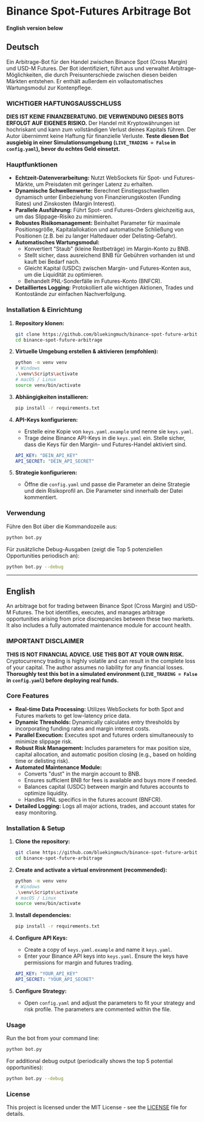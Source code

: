 # Binance Spot-Futures Arbitrage Bot

**English version below**

## Deutsch

Ein Arbitrage-Bot für den Handel zwischen Binance Spot (Cross Margin) und USD-M Futures. Der Bot identifiziert, führt aus und verwaltet Arbitrage-Möglichkeiten, die durch Preisunterschiede zwischen diesen beiden Märkten entstehen. Er enthält außerdem ein vollautomatisches Wartungsmodul zur Kontenpflege.

### WICHTIGER HAFTUNGSAUSSCHLUSS

**DIES IST KEINE FINANZBERATUNG. DIE VERWENDUNG DIESES BOTS ERFOLGT AUF EIGENES RISIKO.** Der Handel mit Kryptowährungen ist hochriskant und kann zum vollständigen Verlust deines Kapitals führen. Der Autor übernimmt keine Haftung für finanzielle Verluste. **Teste diesen Bot ausgiebig in einer Simulationsumgebung (`LIVE_TRADING = False` in `config.yaml`), bevor du echtes Geld einsetzt.**

### Hauptfunktionen

*   **Echtzeit-Datenverarbeitung:** Nutzt WebSockets für Spot- und Futures-Märkte, um Preisdaten mit geringer Latenz zu erhalten.
*   **Dynamische Schwellenwerte:** Berechnet Einstiegsschwellen dynamisch unter Einbeziehung von Finanzierungskosten (Funding Rates) und Zinskosten (Margin Interest).
*   **Parallele Ausführung:** Führt Spot- und Futures-Orders gleichzeitig aus, um das Slippage-Risiko zu minimieren.
*   **Robustes Risikomanagement:** Beinhaltet Parameter für maximale Positionsgröße, Kapitalallokation und automatische Schließung von Positionen (z.B. bei zu langer Haltedauer oder Delisting-Gefahr).
*   **Automatisches Wartungsmodul:**
    *   Konvertiert "Staub" (kleine Restbeträge) im Margin-Konto zu BNB.
    *   Stellt sicher, dass ausreichend BNB für Gebühren vorhanden ist und kauft bei Bedarf nach.
    *   Gleicht Kapital (USDC) zwischen Margin- und Futures-Konten aus, um die Liquidität zu optimieren.
    *   Behandelt PNL-Sonderfälle im Futures-Konto (BNFCR).
*   **Detailliertes Logging:** Protokolliert alle wichtigen Aktionen, Trades und Kontostände zur einfachen Nachverfolgung.

### Installation & Einrichtung

1.  **Repository klonen:**
    ```bash
    git clone https://github.com/bluekingmuch/binance-spot-future-arbitrage.git
    cd binance-spot-future-arbitrage
    ```

2.  **Virtuelle Umgebung erstellen & aktivieren (empfohlen):**
    ```bash
    python -m venv venv
    # Windows
    .\venv\Scripts\activate
    # macOS / Linux
    source venv/bin/activate
    ```

3.  **Abhängigkeiten installieren:**
    ```bash
    pip install -r requirements.txt
    ```

4.  **API-Keys konfigurieren:**
    *   Erstelle eine Kopie von `keys.yaml.example` und nenne sie `keys.yaml`.
    *   Trage deine Binance API-Keys in die `keys.yaml` ein. Stelle sicher, dass die Keys für den Margin- und Futures-Handel aktiviert sind.
    ```yaml
    API_KEY: "DEIN_API_KEY"
    API_SECRET: "DEIN_API_SECRET"
    ```

5.  **Strategie konfigurieren:**
    *   Öffne die `config.yaml` und passe die Parameter an deine Strategie und dein Risikoprofil an. Die Parameter sind innerhalb der Datei kommentiert.

### Verwendung

Führe den Bot über die Kommandozeile aus:

```bash
python bot.py
```

Für zusätzliche Debug-Ausgaben (zeigt die Top 5 potenziellen Opportunities periodisch an):
```bash
python bot.py --debug
```

---

## English

An arbitrage bot for trading between Binance Spot (Cross Margin) and USD-M Futures. The bot identifies, executes, and manages arbitrage opportunities arising from price discrepancies between these two markets. It also includes a fully automated maintenance module for account health.

### IMPORTANT DISCLAIMER 

**THIS IS NOT FINANCIAL ADVICE. USE THIS BOT AT YOUR OWN RISK.** Cryptocurrency trading is highly volatile and can result in the complete loss of your capital. The author assumes no liability for any financial losses. **Thoroughly test this bot in a simulated environment (`LIVE_TRADING = False` in `config.yaml`) before deploying real funds.**

### Core Features

*   **Real-time Data Processing:** Utilizes WebSockets for both Spot and Futures markets to get low-latency price data.
*   **Dynamic Thresholds:** Dynamically calculates entry thresholds by incorporating funding rates and margin interest costs.
*   **Parallel Execution:** Executes spot and futures orders simultaneously to minimize slippage risk.
*   **Robust Risk Management:** Includes parameters for max position size, capital allocation, and automatic position closing (e.g., based on holding time or delisting risk).
*   **Automated Maintenance Module:**
    *   Converts "dust" in the margin account to BNB.
    *   Ensures sufficient BNB for fees is available and buys more if needed.
    *   Balances capital (USDC) between margin and futures accounts to optimize liquidity.
    *   Handles PNL specifics in the futures account (BNFCR).
*   **Detailed Logging:** Logs all major actions, trades, and account states for easy monitoring.

### Installation & Setup

1.  **Clone the repository:**
    ```bash
    git clone https://github.com/bluekingmuch/binance-spot-future-arbitrage.git
    cd binance-spot-future-arbitrage
    ```

2.  **Create and activate a virtual environment (recommended):**
    ```bash
    python -m venv venv
    # Windows
    .\venv\Scripts\activate
    # macOS / Linux
    source venv/bin/activate
    ```

3.  **Install dependencies:**
    ```bash
    pip install -r requirements.txt
    ```

4.  **Configure API Keys:**
    *   Create a copy of `keys.yaml.example` and name it `keys.yaml`.
    *   Enter your Binance API keys into `keys.yaml`. Ensure the keys have permissions for margin and futures trading.
    ```yaml
    API_KEY: "YOUR_API_KEY"
    API_SECRET: "YOUR_API_SECRET"
    ```

5.  **Configure Strategy:**
    *   Open `config.yaml` and adjust the parameters to fit your strategy and risk profile. The parameters are commented within the file.

### Usage

Run the bot from your command line:

```bash
python bot.py
```

For additional debug output (periodically shows the top 5 potential opportunities):
```bash
python bot.py --debug
```

### License


This project is licensed under the MIT License - see the [LICENSE](LICENSE) file for details.

